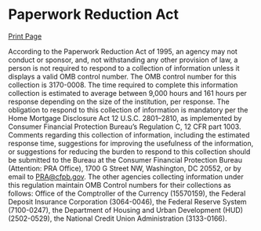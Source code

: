 # Paperwork Reduction Act 

<a class="printBtn" href="javascript:window.print()" target="_self">
Print Page
</a>

According to the Paperwork Reduction Act of 1995, an agency may not conduct or sponsor, and, not withstanding any other provision of law, a person is not required to respond to a collection of information unless it displays a valid OMB control number. The OMB control number for this collection is 3170-0008. The time required to complete this information collection is estimated to average between 9,000 hours and 161 hours per response depending on the size of the institution, per response. The obligation to respond to this collection of information is mandatory per the Home Mortgage Disclosure Act 12 U.S.C. 2801–2810, as implemented by Consumer Financial Protection Bureau’s Regulation C, 12 CFR part 1003. Comments regarding this collection of information, including the estimated response time, suggestions for improving the usefulness of the information, or suggestions for reducing the burden to respond to this collection should be submitted to the Bureau at the Consumer Financial Protection Bureau (Attention: PRA Office), 1700 G Street NW, Washington, DC 20552, or by email to PRA@cfpb.gov. The other agencies collecting information under this regulation maintain OMB Control numbers for their collections as follows: Office of the Comptroller of the Currency (15570159), the Federal Deposit Insurance Corporation (3064-0046), the Federal Reserve System (7100-0247), the Department of Housing and Urban Development (HUD) (2502-0529), the National Credit Union Administration (3133-0166).